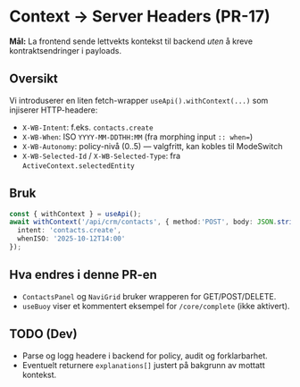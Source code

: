 # Context → Server Headers (PR-17)

**Mål:** La frontend sende lettvekts kontekst til backend *uten* å kreve kontraktsendringer i payloads.

## Oversikt
Vi introduserer en liten fetch-wrapper `useApi().withContext(...)` som injiserer HTTP-headere:
- `X-WB-Intent`: f.eks. `contacts.create`
- `X-WB-When`: ISO `YYYY-MM-DDTHH:MM` (fra morphing input `:: when=`)
- `X-WB-Autonomy`: policy-nivå (0..5) — valgfritt, kan kobles til ModeSwitch
- `X-WB-Selected-Id` / `X-WB-Selected-Type`: fra `ActiveContext.selectedEntity`

## Bruk
```ts
const { withContext } = useApi();
await withContext('/api/crm/contacts', { method:'POST', body: JSON.stringify(form) }, {
  intent: 'contacts.create',
  whenISO: '2025-10-12T14:00'
});
```

## Hva endres i denne PR-en
- `ContactsPanel` og `NaviGrid` bruker wrapperen for GET/POST/DELETE.
- `useBuoy` viser et kommentert eksempel for `/core/complete` (ikke aktivert).

## TODO (Dev)
- Parse og logg headere i backend for policy, audit og forklarbarhet.
- Eventuelt returnere `explanations[]` justert på bakgrunn av mottatt kontekst.